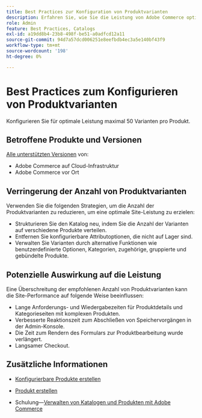 ```yaml
---
title: Best Practices zur Konfiguration von Produktvarianten
description: Erfahren Sie, wie Sie die Leistung von Adobe Commerce optimieren können, indem Sie die Anzahl der konfigurierten Produktvarianten einschränken.
role: Admin
feature: Best Practices, Catalogs
exl-id: a19dd8b4-23b8-498f-be51-a0adfcd12a11
source-git-commit: 94d7a57dcd006251e8eefbdb4ec3a5e140bf43f9
workflow-type: tm+mt
source-wordcount: '198'
ht-degree: 0%

---
```


# Best Practices zum Konfigurieren von Produktvarianten

Konfigurieren Sie für optimale Leistung maximal 50 Varianten pro Produkt.

## Betroffene Produkte und Versionen

[Alle unterstützten Versionen](../../../release/versions.md) von:

- Adobe Commerce auf Cloud-Infrastruktur
- Adobe Commerce vor Ort

## Verringerung der Anzahl von Produktvarianten

Verwenden Sie die folgenden Strategien, um die Anzahl der Produktvarianten zu reduzieren, um eine optimale Site-Leistung zu erzielen:

- Strukturieren Sie den Katalog neu, indem Sie die Anzahl der Varianten auf verschiedene Produkte verteilen.
- Entfernen Sie konfigurierbare Attributoptionen, die nicht auf Lager sind.
- Verwalten Sie Varianten durch alternative Funktionen wie benutzerdefinierte Optionen, Kategorien, zugehörige, gruppierte und gebündelte Produkte.

## Potenzielle Auswirkung auf die Leistung

Eine Überschreitung der empfohlenen Anzahl von Produktvarianten kann die Site-Performance auf folgende Weise beeinflussen:

- Lange Anforderungs- und Wiedergabezeiten für Produktdetails und Kategorieseiten mit komplexen Produkten.
- Verbesserte Reaktionszeit zum Abschließen von Speichervorgängen in der Admin-Konsole.
- Die Zeit zum Rendern des Formulars zur Produktbearbeitung wurde verlängert.
- Langsamer Checkout.

## Zusätzliche Informationen

- [Konfigurierbare Produkte erstellen](https://experienceleague.adobe.com/docs/commerce-admin/catalog/products/types/product-create-configurable.html)
- [Produkt erstellen](https://experienceleague.adobe.com/docs/commerce-admin/catalog/products/product-create.html)

- Schulung—[Verwalten von Katalogen und Produkten mit Adobe Commerce](https://learning.adobe.com/catalog/adobe_commerce/cours000000000098643.html)
